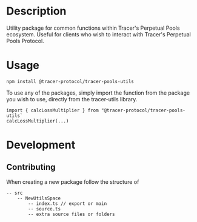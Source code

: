 # Description
Utility package for common functions within Tracer's Perpetual Pools ecosystem. Useful for clients who wish to interact with Tracer's Perpetual Pools Protocol.
# Usage
```
npm install @tracer-protocol/tracer-pools-utils
```

To use any of the packages, simply import the function from the package you wish to use, directly from the tracer-utils library.
```
import { calcLossMultiplier } from "@tracer-protocol/tracer-pools-utils`
calcLossMultiplier(...)
```
# Development
## Contributing
When creating a new package follow the structure of

```
-- src
    -- NewUtilsSpace
        -- index.ts // export or main
        -- source.ts
        -- extra source files or folders
```